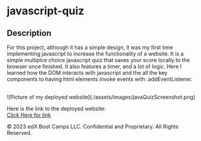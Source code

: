 # javascript-quiz

## Description 

For this project, although it has a simple design, it was my first time implementing javascript to increase
the functionality of a website. It is a simple multiplce choice javascript quiz that saves your score locally to the browser once finished. It also features a timer, and a lot of logic. Here I learned how the DOM interacts with javascript and the all the key components to having html elements invoke events with .addEventListener.

<br>
![Picture of my deployed website](./assets/images/javaQuizScreenshot.png)

Here is the link to the deployed website: 
<br>
[Click Here for link](https://lopez-jordan.github.io/javascript-quiz/)



© 2023 edX Boot Camps LLC. Confidential and Proprietary. All Rights Reserved.